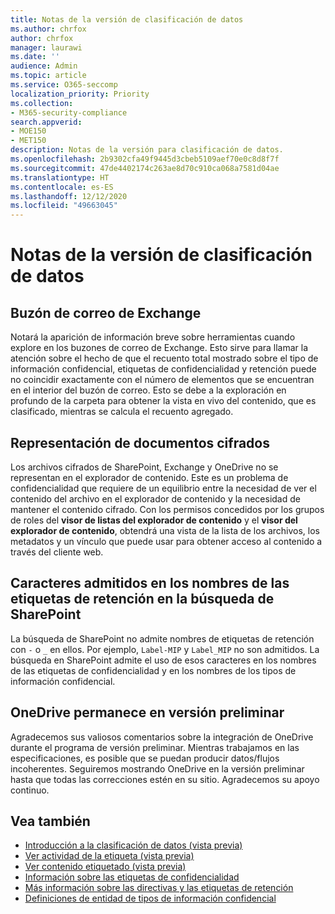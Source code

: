 ```yaml
---
title: Notas de la versión de clasificación de datos
ms.author: chrfox
author: chrfox
manager: laurawi
ms.date: ''
audience: Admin
ms.topic: article
ms.service: O365-seccomp
localization_priority: Priority
ms.collection:
- M365-security-compliance
search.appverid:
- MOE150
- MET150
description: Notas de la versión para clasificación de datos.
ms.openlocfilehash: 2b9302cfa49f9445d3cbeb5109aef70e0c8d8f7f
ms.sourcegitcommit: 47de4402174c263ae8d70c910ca068a7581d04ae
ms.translationtype: HT
ms.contentlocale: es-ES
ms.lasthandoff: 12/12/2020
ms.locfileid: "49663045"
---
```

# <a name="data-classification-release-notes"></a>Notas de la versión de clasificación de datos


## <a name="exchange-mailbox-count"></a>Buzón de correo de Exchange

Notará la aparición de información breve sobre herramientas cuando explore en los buzones de correo de Exchange. Esto sirve para llamar la atención sobre el hecho de que el recuento total mostrado sobre el tipo de información confidencial, etiquetas de confidencialidad y retención puede no coincidir exactamente con el número de elementos que se encuentran en el interior del buzón de correo. Esto se debe a la exploración en profundo de la carpeta para obtener la vista en vivo del contenido, que es clasificado, mientras se calcula el recuento agregado.


## <a name="rendering-of-encrypted-documents"></a>Representación de documentos cifrados

Los archivos cifrados de SharePoint, Exchange y OneDrive no se representan en el explorador de contenido. Este es un problema de confidencialidad que requiere de un equilibrio entre la necesidad de ver el contenido del archivo en el explorador de contenido y la necesidad de mantener el contenido cifrado. Con los permisos concedidos por los grupos de roles del **visor de listas del explorador de contenido** y el **visor del explorador de contenido**, obtendrá una vista de la lista de los archivos, los metadatos y un vínculo que puede usar para obtener acceso al contenido a través del cliente web.

## <a name="supported-characters-in-retention-label-names-in-sharepoint-search"></a>Caracteres admitidos en los nombres de las etiquetas de retención en la búsqueda de SharePoint

La búsqueda de SharePoint no admite nombres de etiquetas de retención con `-` o `_` en ellos. Por ejemplo, `Label-MIP` y `Label_MIP` no son admitidos. La búsqueda en SharePoint admite el uso de esos caracteres en los nombres de las etiquetas de confidencialidad y en los nombres de los tipos de información confidencial.

## <a name="onedrive-remains-in-preview"></a>OneDrive permanece en versión preliminar

Agradecemos sus valiosos comentarios sobre la integración de OneDrive durante el programa de versión preliminar. Mientras trabajamos en las especificaciones, es posible que se puedan producir datos/flujos incoherentes. Seguiremos mostrando OneDrive en la versión preliminar hasta que todas las correcciones estén en su sitio. Agradecemos su apoyo continuo.


## <a name="see-also"></a>Vea también

- [Introducción a la clasificación de datos (vista previa)](data-classification-overview.md)
- [Ver actividad de la etiqueta (vista previa)](data-classification-activity-explorer.md)
- [Ver contenido etiquetado (vista previa)](data-classification-content-explorer.md)
- [Información sobre las etiquetas de confidencialidad](sensitivity-labels.md)
- [Más información sobre las directivas y las etiquetas de retención](retention.md)
- [Definiciones de entidad de tipos de información confidencial](sensitive-information-type-entity-definitions.md)